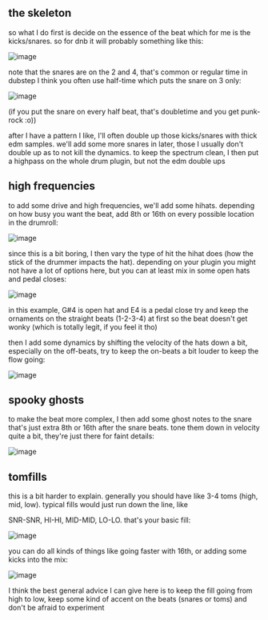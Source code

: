 ## the skeleton

so what I do first is decide on the essence of the beat which for me is the kicks/snares. so for dnb it will probably something like this:

![image](https://github.com/user-attachments/assets/601adb08-10b8-4019-9780-b43d7cdc22e9)

note that the snares are on the 2 and 4, that's common or regular time
in dubstep I think you often use half-time which puts the snare on 3 only:

![image](https://github.com/user-attachments/assets/468fc693-fdd9-46e5-9c91-5fb6dd5c80d5)

(if you put the snare on every half beat, that's doubletime and you get punk-rock :o))

after I have a pattern I like, I'll often double up those kicks/snares with thick edm samples. we'll add some more snares in later, those I usually don't double up as to not kill the dynamics.
to keep the spectrum clean, I then put a highpass on the whole drum plugin, but not the edm double ups


## high frequencies

to add some drive and high frequencies, we'll add some hihats. depending on how busy you want the beat, add 8th or 16th on every possible location in the drumroll:

![image](https://github.com/user-attachments/assets/bd2aa6cb-8be3-4c54-b055-06437b28fe82)

since this is a bit boring, I then vary the type of hit the hihat does (how the stick of the drummer impacts the hat).
depending on your plugin you might not have a lot of options here, but you can at least mix in some open hats and pedal closes:

![image](https://github.com/user-attachments/assets/f5abca59-caf1-4f1c-a6fc-f857b261d4b6)

in this example, G#4 is open hat and E4 is a pedal close
try and keep the ornaments on the straight beats (1-2-3-4) at first so the beat doesn't get wonky (which is totally legit, if you feel it tho)

then I add some dynamics by shifting the velocity of the hats down a bit, especially on the off-beats, try to keep the on-beats a bit louder to keep the flow going:

![image](https://github.com/user-attachments/assets/1166568a-af43-49bf-9176-223377d4475d)


## spooky ghosts

to make the beat more complex, I then add some ghost notes to the snare
that's just extra 8th or 16th after the snare beats. tone them down in velocity quite a bit, they're just there for faint details:

![image](https://github.com/user-attachments/assets/3c45881a-d07a-4e9b-b62e-fcba4bff4806)


## tomfills

this is a bit harder to explain. generally you should have like 3-4 toms (high, mid, low). typical fills would just run down the line, like

SNR-SNR, HI-HI, MID-MID, LO-LO. that's your basic fill:

![image](https://github.com/user-attachments/assets/9f858434-0e07-42b3-91da-9649087d1e6e)

you can do all kinds of things like going faster with 16th, or adding some kicks into the mix:

![image](https://github.com/user-attachments/assets/43b2e2a4-cfab-4559-8271-87ffe298a357)

I think the best general advice I can give here is to keep the fill going from high to low, keep some kind of accent on the beats (snares or toms) and don't be afraid to experiment
